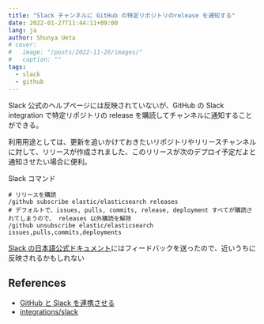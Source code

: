 ```yaml
---
title: "Slack チャンネルに GitHub の特定リポジトリのrelease を通知する"
date: 2022-01-27T11:44:11+09:00
lang: ja
author: Shunya Ueta
# cover:
#   image: "/posts/2022-11-26/images/"
#   caption: ""
tags:
  - slack
  - github
---
```


Slack 公式のヘルプページには反映されていないが、GitHub の Slack integration で特定リポジトリの release を購読してチャンネルに通知することができる。

利用用途としては、更新を追いかけておきたいリポジトリやリリースチャンネルに対して、リリースが作成されました、このリリースが次のデプロイ予定だよと通知させたい場合に便利。

Slack コマンド

```shell
# リリースを購読
/github subscribe elastic/elasticsearch releases
# デフォルトで、issues, pulls, commits, release, deployment すべてが購読されてしまうので、 releases 以外購読を解除
/github unsubscribe elastic/elasticsearch issues,pulls,commits,deployments
```

[Slack の日本語公式ドキュメント](https://slack.com/intl/ja-jp/help/articles/232289568-GitHub-%E3%81%A8-Slack-%E3%82%92%E9%80%A3%E6%90%BA%E3%81%95%E3%81%9B%E3%82%8B)にはフィードバックを送ったので、近いうちに反映されるかもしれない

## References

- [GitHub と Slack を連携させる](https://slack.com/intl/ja-jp/help/articles/232289568-GitHub-%E3%81%A8-Slack-%E3%82%92%E9%80%A3%E6%90%BA%E3%81%95%E3%81%9B%E3%82%8B)
- [integrations/slack](https://github.com/integrations/slack)

